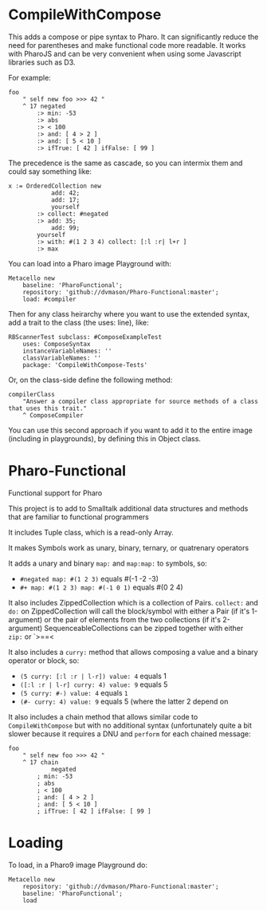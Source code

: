 # CompileWithCompose
This adds a compose or pipe syntax to Pharo. It can significantly
reduce the need for parentheses and make functional code more readable.
It works with PharoJS and can be very convenient when using some Javascript
libraries such as D3.

For example:
```smalltalk
foo
	" self new foo >>> 42 "
	^ 17 negated
		:> min: -53
		:> abs
		:> < 100
		:> and: [ 4 > 2 ]
		:> and: [ 5 < 10 ]
		:> ifTrue: [ 42 ] ifFalse: [ 99 ]
```
The precedence is the same as cascade, so you can intermix them and could say
something like:
```smalltalk
x := OrderedCollection new
			add: 42;
			add: 17;
			yourself
        :> collect: #negated
        :> add: 35;
        	add: 99;
		yourself
        :> with: #(1 2 3 4) collect: [:l :r| l+r ]
        :> max
```
You can load into a Pharo image Playground with:
```smalltalk
Metacello new 
    baseline: 'PharoFunctional';
    repository: 'github://dvmason/Pharo-Functional:master';
    load: #compiler
```
Then for any class heirarchy where you want to use the extended syntax, add a trait to the class (the uses: line), like:
```smalltalk
RBScannerTest subclass: #ComposeExampleTest
	uses: ComposeSyntax
	instanceVariableNames: ''
	classVariableNames: ''
	package: 'CompileWithCompose-Tests'
```
Or, on the class-side define the following method:
```smalltalk
compilerClass
	"Answer a compiler class appropriate for source methods of a class that uses this trait."
	^ ComposeCompiler
```
You can use this second approach if you want to add it to the entire image (including in playgrounds), by defining this in Object class.
# Pharo-Functional
Functional support for Pharo

This project is to add to Smalltalk additional data structures and methods that are familiar to functional programmers

It includes Tuple class, which is a read-only Array.

It makes Symbols work as unary, binary, ternary, or quatrenary operators

It adds a unary and binary `map:` and `map:map:` to symbols, so:
 + `#negated map: #(1 2 3)` equals #(-1 -2 -3)
 + `#+ map: #(1 2 3) map: #(-1 0 1)` equals #(0 2 4)

It also includes ZippedCollection which is a collection of Pairs.
`collect:` and `do:` on ZippedCollection will call the block/symbol with either a Pair (if it's 1-argument) or the pair of elements from the two collections (if it's 2-argument)
SequenceableCollections can be zipped together with either `zip:` or `>==<

It also includes a `curry:` method that allows composing a value and a binary operator or block, so:
 + `(5 curry: [:l :r | l-r]) value: 4` equals 1
 + `([:l :r | l-r] curry: 4) value: 9` equals 5
 + `(5 curry: #-) value: 4` equals `1`
 + `(#- curry: 4) value: 9` equals 5
(where the latter 2 depend on 

It also includes a chain method that allows similar code to `CompileWithCompose` but with no additional syntax (unfortunately quite a bit slower because it requires a DNU and `perform` for each chained message:
```smalltalk
foo
	" self new foo >>> 42 "
	^ 17 chain 
	        negated
		; min: -53
		; abs
		; < 100
		; and: [ 4 > 2 ]
		; and: [ 5 < 10 ]
		; ifTrue: [ 42 ] ifFalse: [ 99 ]
```

# Loading
To load, in a Pharo9 image Playground do:
```smalltalk
Metacello new
	repository: 'github://dvmason/Pharo-Functional:master';
	baseline: 'PharoFunctional';
	load
```
